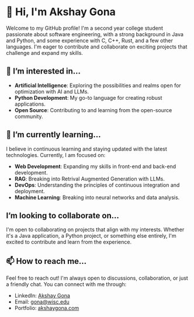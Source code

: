# 👋 Hi, I'm Akshay Gona

Welcome to my GitHub profile! I'm a second year college student passionate about software engineering, with a strong background in Java and Python, and some experience with C, C++, Rust, and a few other languages. I'm eager to contribute and collaborate on exciting projects that challenge and expand my skills.

## 👀 I’m interested in...

- **Artificial Intelligence**: Exploring the possibilities and realms open for optimization with AI and LLMs.
- **Python Development**: My go-to language for creating robust applications.
- **Open Source**: Contributing to and learning from the open-source community.

## 🌱 I’m currently learning...

I believe in continuous learning and staying updated with the latest technologies. Currently, I am focused on:

- **Web Development**: Expanding my skills in front-end and back-end development.
- **RAG**: Breaking into Retrival Augmented Generation with LLMs.
- **DevOps**: Understanding the principles of continuous integration and deployment.
- **Machine Learning**: Breaking into neural networks and data analysis.

## I’m looking to collaborate on...

I'm open to collaborating on projects that align with my interests. Whether it's a Java application, a Python project, or something else entirely, I'm excited to contribute and learn from the experience.

## 📫 How to reach me...

Feel free to reach out! I'm always open to discussions, collaboration, or just a friendly chat. You can connect with me through:

- LinkedIn: [Akshay Gona](https://www.linkedin.com/in/agona/)
- Email: [gona@wisc.edu](mailto:gona@wisc.edu)
- Portfolio: [akshaygona.com](https://www.akshaygona.com)
